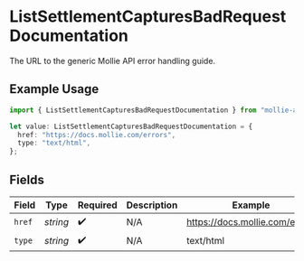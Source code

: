 # ListSettlementCapturesBadRequestDocumentation

The URL to the generic Mollie API error handling guide.

## Example Usage

```typescript
import { ListSettlementCapturesBadRequestDocumentation } from "mollie-api-typescript/models/operations";

let value: ListSettlementCapturesBadRequestDocumentation = {
  href: "https://docs.mollie.com/errors",
  type: "text/html",
};
```

## Fields

| Field                          | Type                           | Required                       | Description                    | Example                        |
| ------------------------------ | ------------------------------ | ------------------------------ | ------------------------------ | ------------------------------ |
| `href`                         | *string*                       | :heavy_check_mark:             | N/A                            | https://docs.mollie.com/errors |
| `type`                         | *string*                       | :heavy_check_mark:             | N/A                            | text/html                      |